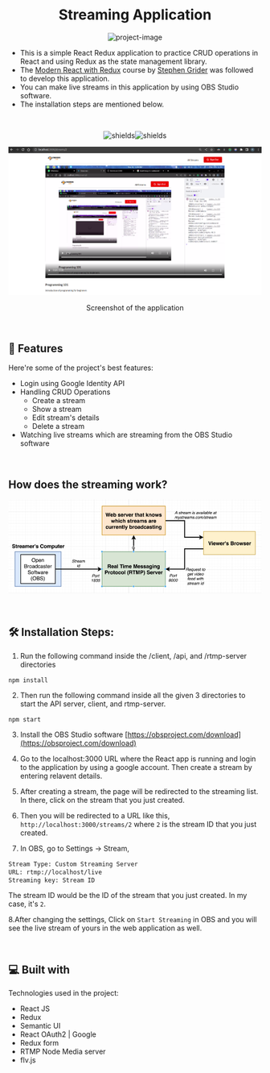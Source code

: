 <h1 align="center" id="title">Streaming Application</h1>

<p align="center"><img src="https://socialify.git.ci/Rashmi-Wijesekara/streaming-application/image?forks=1&amp;language=1&amp;logo=https%3A%2F%2Fraw.githubusercontent.com%2FRashmi-Wijesekara%2Fstreaming-application%2Fmain%2Fclient%2Fsrc%2Fassets%2Fstreamers-logo.png&amp;name=1&amp;owner=1&amp;stargazers=1&amp;theme=Light" alt="project-image"></p>

- This is a simple React Redux application to practice CRUD operations in React and using Redux as the state management library. 
- The [Modern React with Redux](https://www.udemy.com/course/react-redux/) course by [Stephen Grider](https://github.com/StephenGrider) was followed to develop this application.
- You can make live streams in this application by using OBS Studio software.
- The installation steps are mentioned below.
<br>

<p align="center"><img src="https://img.shields.io/badge/react-%2320232a.svg?style=for-the-badge&amp;logo=react&amp;logoColor=%2361DAFB" alt="shields"><img src="https://img.shields.io/badge/semantic%20ui-35BDB2?style=for-the-badge&amp;logo=semanticuireact&amp;logoColor=white" alt="shields"></p>

![](https://github.com/Rashmi-Wijesekara/streaming-application/blob/main/images/1.png)
<p align="center">Screenshot of the application</p>

<!-- <h2>🚀 Demo</h2>

[demo-url](demo-url) -->

<br>
  
<h2>🧐 Features</h2>

Here're some of the project's best features:

*	Login using Google Identity API
*	Handling CRUD Operations
	- Create a stream
	- Show a stream
	- Edit stream's details
	- Delete a stream
*	Watching live streams which are streaming from the OBS Studio software

<br>
<h2>How does the streaming work?</h2>

![](https://github.com/Rashmi-Wijesekara/streaming-application/blob/main/images/streaming.png)

<br>
<h2>🛠️ Installation Steps:</h2>

1. Run the following command inside the /client, /api, and /rtmp-server directories</p>

```
npm install
```

2. Then run the following command inside all the given 3 directories to start the API server, client, and rtmp-server.
```
npm start
```

3. Install the OBS Studio software
[https://obsproject.com/download](https://obsproject.com/download)

4. Go to the localhost:3000 URL where the React app is running and login to the application by using a google account. Then create a stream by entering relavent details.

5. After creating a stream, the page will be redirected to the streaming list. In there, click on the stream that you just created.

6. Then you will be redirected to a URL like this, `http://localhost:3000/streams/2` where `2` is the stream ID that you just created.

7. In OBS, go to Settings -> Stream,
```
Stream Type: Custom Streaming Server
URL: rtmp://localhost/live
Streaming key: Stream ID
```
The stream ID would be the ID of the stream that you just created. In my case, it's `2`.

8.After changing the settings, Click on `Start Streaming` in OBS and you will see the live stream of yours in the web application as well.

<br> 
  
<h2>💻 Built with</h2>

Technologies used in the project:

*   React JS
*   Redux
*   Semantic UI
*   React OAuth2 | Google
*   Redux form
* RTMP Node Media server
*	flv.js
